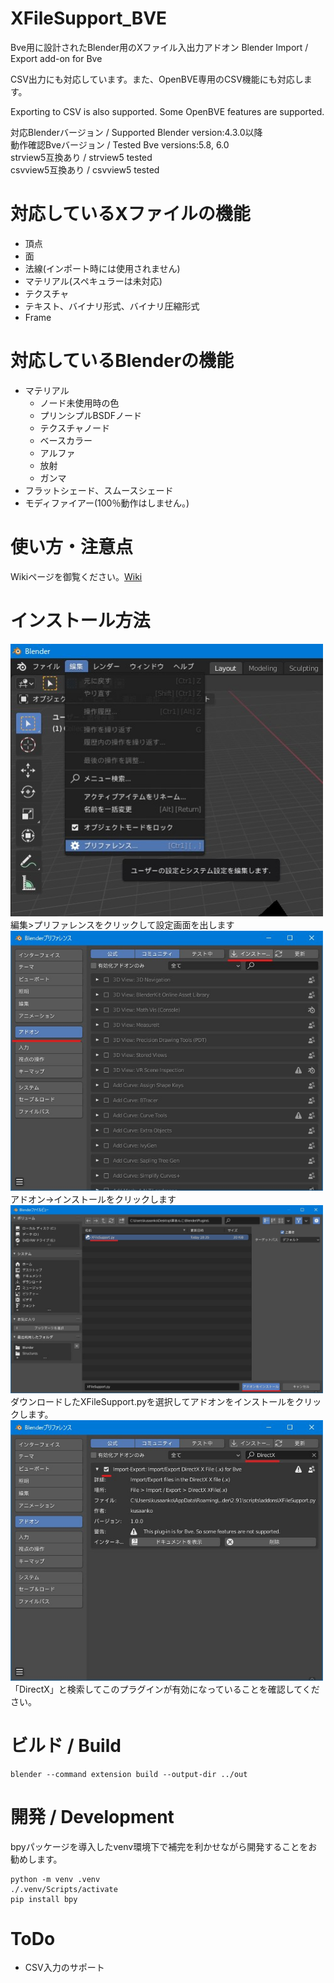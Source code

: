 # XFileSupport_BVE
Bve用に設計されたBlender用のXファイル入出力アドオン
Blender Import / Export add-on for Bve

CSV出力にも対応しています。また、OpenBVE専用のCSV機能にも対応します。

Exporting to CSV is also supported. Some OpenBVE features are supported.

対応Blenderバージョン / Supported Blender version:4.3.0以降  
動作確認Bveバージョン / Tested Bve versions:5.8, 6.0  
strview5互換あり / strview5 tested  
csvview5互換あり / csvview5 tested  

# 対応しているXファイルの機能
* 頂点
* 面
* 法線(インポート時には使用されません)
* マテリアル(スペキュラーは未対応)
* テクスチャ
* テキスト、バイナリ形式、バイナリ圧縮形式
* Frame

# 対応しているBlenderの機能
* マテリアル
  * ノード未使用時の色
  * プリンシプルBSDFノード
  * テクスチャノード
  * ベースカラー
  * アルファ
  * 放射
  * ガンマ
* フラットシェード、スムースシェード
* モディファイアー(100％動作はしません。)

# 使い方・注意点
Wikiページを御覧ください。[Wiki](https://github.com/kusaanko/XFileSupport_BVE/wiki)

# インストール方法
<img src="for_readme/preference.jpg" width="500px"></img>  
編集>プリファレンスをクリックして設定画面を出します  
<img src="for_readme/install.jpg" width="500px"></img>  
アドオン->インストールをクリックします  
<img src="for_readme/install_addon.jpg" width="500px"></img>  
ダウンロードしたXFileSupport.pyを選択してアドオンをインストールをクリックします。
<img src="for_readme/check.jpg" width="500px;"></img>  
「DirectX」と検索してこのプラグインが有効になっていることを確認してください。

# ビルド / Build

```
blender --command extension build --output-dir ../out
```

# 開発 / Development
bpyパッケージを導入したvenv環境下で補完を利かせながら開発することをお勧めします。

```
python -m venv .venv
./.venv/Scripts/activate
pip install bpy
```

# ToDo
- CSV入力のサポート

